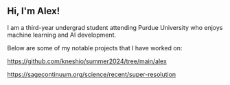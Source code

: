 ## Hi, I'm Alex! 

I am a third-year undergrad student attending Purdue University who enjoys machine learning and AI development. 

Below are some of my notable projects that I have worked on:

https://github.com/kneshio/summer2024/tree/main/alex

https://sagecontinuum.org/science/recent/super-resolution

<!--
**kneshio/kneshio** is a ✨ _special_ ✨ repository because its `README.md` (this file) appears on your GitHub profile.

Here are some ideas to get you started:

- 🔭 I’m currently working on ...
- 🌱 I’m currently learning ...
- 👯 I’m looking to collaborate on ...
- 🤔 I’m looking for help with ...
- 💬 Ask me about ...
- 📫 How to reach me: ...
- 😄 Pronouns: ...
- ⚡ Fun fact: ...
-->
